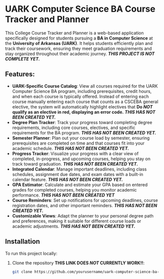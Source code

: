 # UARK Computer Science BA Course Tracker and Planner

This College Course Tracker and Planner is a web-based application specifically designed for students pursuing a **BA in Computer Science** at the **University of Arkansas (UARK)**. It helps students efficiently plan and track their coursework, ensuring they meet graduation requirements and stay organized throughout their academic journey. ***THIS PROJECT IS NOT COMPLETE YET.***

## Features:
- **UARK-Specific Course Catalog**: View all courses required for the UARK Computer Science BA program, including prerequisites, credit hours, and when each course is typically offered. Instead of entering each course manually entering each course that counts as a CSCEBA general elective, the system will automatically highlight electives that **Do *NOT* qualify as an elective in red, displaying an error code.**   ***THIS HAS NOT BEEN CREATED YET.***
- **Degree Plan Tracker**: Track your progress toward completing degree requirements, including core courses, electives, and specific requirements for the BA program. ***THIS HAS NOT BEEN CREATED YET.***
- **Semester Planner**: Plan out your course load by semester, ensuring prerequisites are completed on time and that courses fit into your academic schedule. ***THIS HAS NOT BEEN CREATED YET.***
- **Progress Tracker**: Visualize your progress with a clear view of completed, in-progress, and upcoming courses, helping you stay on track toward graduation. ***THIS HAS NOT BEEN CREATED YET.***
- **Integrated Calendar**: Manage important deadlines, including class schedules, assignment due dates, and exam dates with a built-in calendar feature. ***THIS HAS NOT BEEN CREATED YET.***
- **GPA Estimator**: Calculate and estimate your GPA based on entered grades for completed courses, helping you monitor academic performance. ***THIS HAS NOT BEEN CREATED YET***
- **Course Reminders**: Set up notifications for upcoming deadlines, course registration dates, and other important reminders. ***THIS HAS NOT BEEN CREATED YET.***
- **Customizable Views**: Adapt the planner to your personal degree path and preferences, making it suitable for different course loads or academic adjustments. ***THIS HAS NOT BEEN CREATED YET.***

## Installation
To run this project locally:

1. Clone the repository **THIS LINK DOES *NOT* CURRENTLY WORK!!**:
   ```bash
   git clone https://github.com/yourusername/uark-computer-science-ba-course-tracker.git
 
